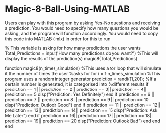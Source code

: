 # Magic-8-Ball-Using-MATLAB
Users can play with this program by asking Yes-No questions and receiving a prediction. You would need to specify how many questions you would be asking, and the program will function accordingly. You would need to copy this code into MATLAB (.mlx) in order for this to run

% This variable is asking for how many predictions the user wants
Total_Predictions = input('How many predictions do you want?')
%This will display the results of the prediction(s)
magic8(Total_Predictions)


function magic8(n_times_simulation)
%This uses a for loop that will simulate it the number of times the user
%asks for
    for i = 1:n_times_simulation
        %This program uses a random integer generator
            prediction = randi([1,20]);
            %If a certain number is generated, it is categorised into
            %different results
            if prediction == 1 || prediction == 2|| prediction == 3|| prediction == 4|| prediction == 5
                disp("Prediction: Yes Definitely")
            end 
            if prediction == 6 || prediction == 7 || prediction == 8 || prediction == 9 || prediction == 10
                disp("Prediction: Outlook Good")
            end
            if prediction == 11 || prediction == 12|| prediction == 13|| prediction == 14|| prediction == 15
                disp("Prediction: Ask Me Later")
            end
            if prediction == 16|| prediction == 17 || prediction == 18|| prediction == 19|| prediction == 20
                disp("Prediction: Outlook Bad")
            end
    end
end



